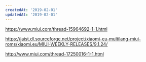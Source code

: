 ```yaml
---
createdAt: '2019-02-01'
updatedAt: '2019-02-01'
---
```


<!--more-->

https://www.miui.com/thread-15964692-1-1.html

https://jaist.dl.sourceforge.net/project/xiaomi-eu-multilang-miui-roms/xiaomi.eu/MIUI-WEEKLY-RELEASES/9.1.24/

http://www.miui.com/thread-17250016-1-1.html